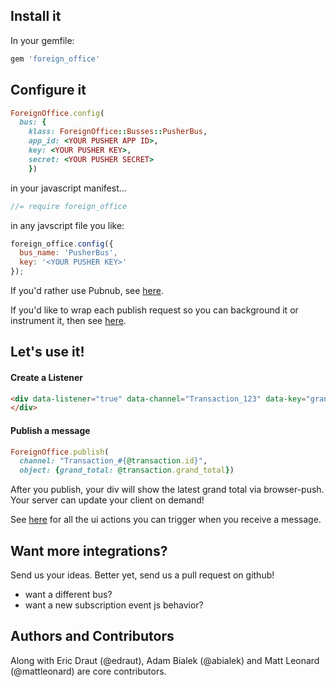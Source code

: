 ## Install it

In your gemfile:

```ruby
gem 'foreign_office'
```

## Configure it
```ruby
ForeignOffice.config(
  bus: {
    klass: ForeignOffice::Busses::PusherBus,
    app_id: <YOUR PUSHER APP ID>,
    key: <YOUR PUSHER KEY>,
    secret: <YOUR PUSHER SECRET>
    })
```
in your javascript manifest...

```javascript
//= require foreign_office
```

in any javscript file you like:

```javascript
foreign_office.config({
  bus_name: 'PusherBus',
  key: '<YOUR PUSHER KEY>'
});
```
If you'd rather use Pubnub, see [here](http://edraut.github.io/foreign-office/pubnub_config.html).

If you'd like to wrap each publish request so you can background it or instrument it, then see [here](http://edraut.github.io/foreign-office/publish_wrapper.html).

## Let's use it!
#### Create a Listener
```html
<div data-listener="true" data-channel="Transaction_123" data-key="grand_total">
</div>
```
#### Publish a message
```ruby
ForeignOffice.publish(
  channel: "Transaction_#{@transaction.id}",
  object: {grand_total: @transaction.grand_total})
```

After you publish, your div will show the latest grand total via browser-push. Your server can update your client on demand!

See [here](http://edraut.github.io/foreign-office/ui_actions.html) for all the ui actions you can trigger when you receive a message.

## Want more integrations?
Send us your ideas. Better yet, send us a pull request on github!

* want a different bus?
* want a new subscription event js behavior?


## Authors and Contributors
Along with Eric Draut (@edraut), Adam Bialek (@abialek) and Matt Leonard (@mattleonard) are core contributors.
